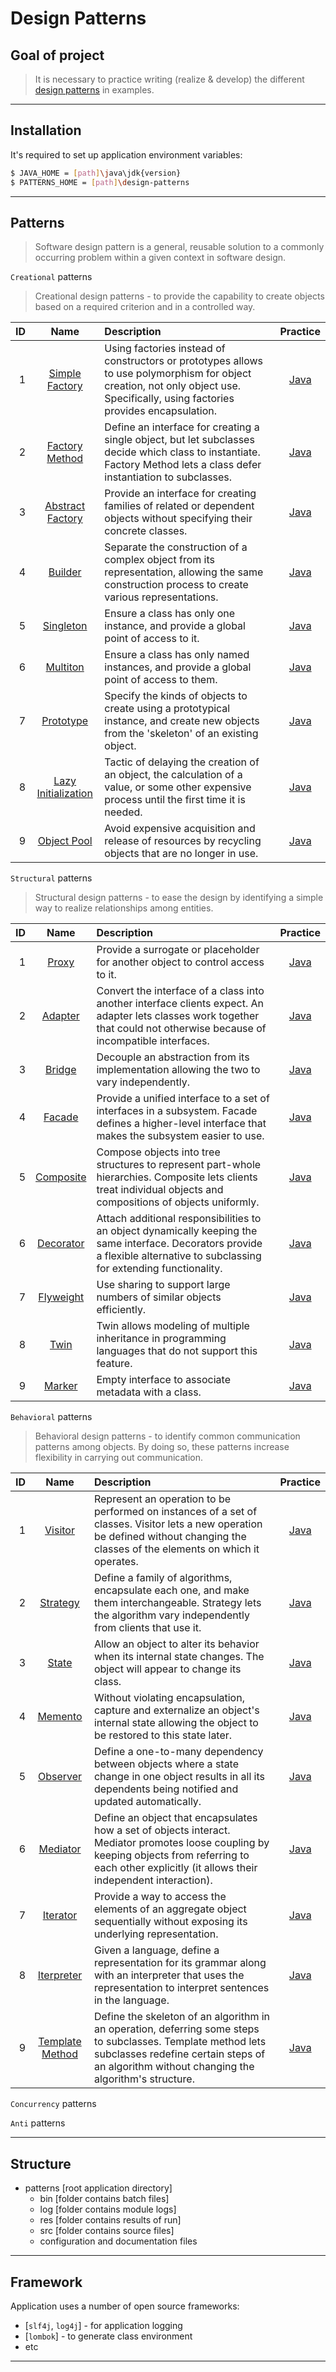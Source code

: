 #                        Design Patterns

Goal of project
---------------

> It is necessary to practice writing (realize & develop) 
> the different [design patterns][patterns] in examples.
***

Installation
------------

It's required to set up application environment variables:
```sh
$ JAVA_HOME = [path]\java\jdk{version}
$ PATTERNS_HOME = [path]\design-patterns
```
***

## Patterns
> Software design pattern is a general,
> reusable solution to a commonly occurring problem
> within a given context in software design.

`Creational` patterns
> Creational design patterns - to provide the capability to create objects
> based on a required criterion and in a controlled way.

|  ID |                                         Name                                          | Description                                                                                                                                                                      |                                                   Practice                                                   |
|----:|:-------------------------------------------------------------------------------------:|:---------------------------------------------------------------------------------------------------------------------------------------------------------------------------------|:------------------------------------------------------------------------------------------------------------:|
|   1 | [Simple Factory](https://en.wikipedia.org/wiki/Factory_(object-oriented_programming)) | Using factories instead of constructors or prototypes allows to use polymorphism for object creation, not only object use. Specifically, using factories provides encapsulation. |   [Java](/src/main/java/com/witalis/design/patterns/pattern/creational/factory/simple/SimpleFactory.java)    |
|   2 |        [Factory Method](https://en.wikipedia.org/wiki/Factory_method_pattern)         | Define an interface for creating a single object, but let subclasses decide which class to instantiate. Factory Method lets a class defer instantiation to subclasses.           |   [Java](/src/main/java/com/witalis/design/patterns/pattern/creational/factory/method/FactoryMethod.java)    |
|   3 |      [Abstract Factory](https://en.wikipedia.org/wiki/Abstract_factory_pattern)       | Provide an interface for creating families of related or dependent objects without specifying their concrete classes.                                                            | [Java](/src/main/java/com/witalis/design/patterns/pattern/creational/factory/abstracts/AbstractFactory.java) |
|   4 |               [Builder](https://en.wikipedia.org/wiki/Builder_pattern)                | Separate the construction of a complex object from its representation, allowing the same construction process to create various representations.                                 |          [Java](/src/main/java/com/witalis/design/patterns/pattern/creational/builder/Builder.java)          |
|   5 |             [Singleton](https://en.wikipedia.org/wiki/Singleton_pattern)              | Ensure a class has only one instance, and provide a global point of access to it.                                                                                                |        [Java](/src/main/java/com/witalis/design/patterns/pattern/creational/singleton/Singleton.java)        |
|   6 |              [Multiton](https://en.wikipedia.org/wiki/Multiton_pattern)               | Ensure a class has only named instances, and provide a global point of access to them.                                                                                           |         [Java](/src/main/java/com/witalis/design/patterns/pattern/creational/multiton/Multiton.java)         |
|   7 |             [Prototype](https://en.wikipedia.org/wiki/Prototype_pattern)              | Specify the kinds of objects to create using a prototypical instance, and create new objects from the 'skeleton' of an existing object.                                          |        [Java](/src/main/java/com/witalis/design/patterns/pattern/creational/prototype/Prototype.java)        |
|   8 |       [Lazy Initialization](https://en.wikipedia.org/wiki/Lazy_initialization)        | Tactic of delaying the creation of an object, the calculation of a value, or some other expensive process until the first time it is needed.                                     |      [Java](/src/main/java/com/witalis/design/patterns/pattern/creational/lazy/LazyInitialization.java)      |
|   9 |           [Object Pool](https://en.wikipedia.org/wiki/Object_pool_pattern)            | Avoid expensive acquisition and release of resources by recycling objects that are no longer in use.                                                                             |          [Java](/src/main/java/com/witalis/design/patterns/pattern/creational/pool/ObjectPool.java)          |

`Structural` patterns
> Structural design patterns - to ease the design by identifying a simple way
> to realize relationships among entities.

|  ID |                               Name                               | Description                                                                                                                                                                   |                                            Practice                                            |
|----:|:----------------------------------------------------------------:|:------------------------------------------------------------------------------------------------------------------------------------------------------------------------------|:----------------------------------------------------------------------------------------------:|
|   1 |       [Proxy](https://en.wikipedia.org/wiki/Proxy_pattern)       | Provide a surrogate or placeholder for another object to control access to it.                                                                                                |     [Java](/src/main/java/com/witalis/design/patterns/pattern/structural/proxy/Proxy.java)     |
|   2 |     [Adapter](https://en.wikipedia.org/wiki/Adapter_pattern)     | Convert the interface of a class into another interface clients expect. An adapter lets classes work together that could not otherwise because of incompatible interfaces.    |   [Java](/src/main/java/com/witalis/design/patterns/pattern/structural/adapter/Adapter.java)   |
|   3 |      [Bridge](https://en.wikipedia.org/wiki/Bridge_pattern)      | Decouple an abstraction from its implementation allowing the two to vary independently.                                                                                       |    [Java](/src/main/java/com/witalis/design/patterns/pattern/structural/bridge/Bridge.java)    |
|   4 |      [Facade](https://en.wikipedia.org/wiki/Facade_pattern)      | Provide a unified interface to a set of interfaces in a subsystem. Facade defines a higher-level interface that makes the subsystem easier to use.                            |    [Java](/src/main/java/com/witalis/design/patterns/pattern/structural/facade/Facade.java)    |
|   5 |   [Composite](https://en.wikipedia.org/wiki/Composite_pattern)   | Compose objects into tree structures to represent part-whole hierarchies. Composite lets clients treat individual objects and compositions of objects uniformly.              | [Java](/src/main/java/com/witalis/design/patterns/pattern/structural/composite/Composite.java) |
|   6 |   [Decorator](https://en.wikipedia.org/wiki/Decorator_pattern)   | Attach additional responsibilities to an object dynamically keeping the same interface. Decorators provide a flexible alternative to subclassing for extending functionality. | [Java](/src/main/java/com/witalis/design/patterns/pattern/structural/decorator/Decorator.java) |
|   7 |   [Flyweight](https://en.wikipedia.org/wiki/Flyweight_pattern)   | Use sharing to support large numbers of similar objects efficiently.                                                                                                          | [Java](/src/main/java/com/witalis/design/patterns/pattern/structural/flyweight/Flyweight.java) |
|   8 |        [Twin](https://en.wikipedia.org/wiki/Twin_pattern)        | Twin allows modeling of multiple inheritance in programming languages that do not support this feature.                                                                       |      [Java](/src/main/java/com/witalis/design/patterns/pattern/structural/twin/Twin.java)      |
|   9 | [Marker](https://en.wikipedia.org/wiki/Marker_interface_pattern) | Empty interface to associate metadata with a class.                                                                                                                           |    [Java](/src/main/java/com/witalis/design/patterns/pattern/structural/marker/Marker.java)    |

`Behavioral` patterns
> Behavioral design patterns  - to identify common communication patterns among objects.
> By doing so, these patterns increase flexibility in carrying out communication.

|  ID |                                   Name                                   | Description                                                                                                                                                                                                 |                                              Practice                                              |
|----:|:------------------------------------------------------------------------:|:------------------------------------------------------------------------------------------------------------------------------------------------------------------------------------------------------------|:--------------------------------------------------------------------------------------------------:|
|   1 |         [Visitor](https://en.wikipedia.org/wiki/Visitor_pattern)         | Represent an operation to be performed on instances of a set of classes. Visitor lets a new operation be defined without changing the classes of the elements on which it operates.                         |     [Java](/src/main/java/com/witalis/design/patterns/pattern/behavioral/visitor/Visitor.java)     |
|   2 |        [Strategy](https://en.wikipedia.org/wiki/Strategy_pattern)        | Define a family of algorithms, encapsulate each one, and make them interchangeable. Strategy lets the algorithm vary independently from clients that use it.                                                |    [Java](/src/main/java/com/witalis/design/patterns/pattern/behavioral/strategy/Strategy.java)    |
|   3 |           [State](https://en.wikipedia.org/wiki/State_pattern)           | Allow an object to alter its behavior when its internal state changes. The object will appear to change its class.                                                                                          |       [Java](/src/main/java/com/witalis/design/patterns/pattern/behavioral/state/State.java)       |
|   4 |         [Memento](https://en.wikipedia.org/wiki/Memento_pattern)         | Without violating encapsulation, capture and externalize an object's internal state allowing the object to be restored to this state later.                                                                 |     [Java](/src/main/java/com/witalis/design/patterns/pattern/behavioral/memento/Memento.java)     |
|   5 |        [Observer](https://en.wikipedia.org/wiki/Observer_pattern)        | Define a one-to-many dependency between objects where a state change in one object results in all its dependents being notified and updated automatically.                                                  |    [Java](/src/main/java/com/witalis/design/patterns/pattern/behavioral/observer/Observer.java)    |
|   6 |        [Mediator](https://en.wikipedia.org/wiki/Mediator_pattern)        | Define an object that encapsulates how a set of objects interact. Mediator promotes loose coupling by keeping objects from referring to each other explicitly (it allows their independent interaction).    |    [Java](/src/main/java/com/witalis/design/patterns/pattern/behavioral/mediator/Mediator.java)    |
|   7 |        [Iterator](https://en.wikipedia.org/wiki/Iterator_pattern)        | Provide a way to access the elements of an aggregate object sequentially without exposing its underlying representation.                                                                                    |    [Java](/src/main/java/com/witalis/design/patterns/pattern/behavioral/iterator/Iterator.java)    |
|   8 |     [Iterpreter](https://en.wikipedia.org/wiki/Interpreter_pattern)      | Given a language, define a representation for its grammar along with an interpreter that uses the representation to interpret sentences in the language.                                                    | [Java](/src/main/java/com/witalis/design/patterns/pattern/behavioral/interpreter/Interpreter.java) |
|   9 | [Template Method](https://en.wikipedia.org/wiki/Template_method_pattern) | Define the skeleton of an algorithm in an operation, deferring some steps to subclasses. Template method lets subclasses redefine certain steps of an algorithm without changing the algorithm's structure. | [Java](/src/main/java/com/witalis/design/patterns/pattern/behavioral/template/TemplateMethod.java) |

`Concurrency` patterns

`Anti` patterns

***

Structure
---------

- patterns [root application directory]
    - bin [folder contains batch files]
    - log [folder contains module logs]
    - res [folder contains results of run]
    - src [folder contains source files]
    - configuration and documentation files
***

Framework
---------

Application uses a number of open source frameworks:
* [`slf4j`, `log4j`] - for application logging
* [`lombok`] - to generate class environment
* etc
***

[patterns]: <https://en.wikipedia.org/wiki/Software_design_pattern>
